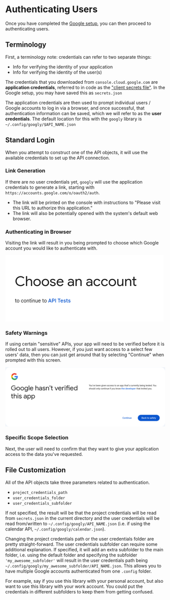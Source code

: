 # Authenticating Users

Once you have completed the [Google setup](google), you can then proceed to authenticating users.

## Terminology
First, a terminology note: credentials can refer to two separate things:
 * Info for verifying the identity of your application
 * Info for verifying the identity of the user(s)

The credentials that you downloaded from `console.cloud.google.com` are **application credentials**, referred to in code as the ["client secrets file"](https://google-auth-oauthlib.readthedocs.io/en/latest/reference/google_auth_oauthlib.flow.html#google_auth_oauthlib.flow.InstalledAppFlow.from_client_secrets_file). In the Google setup, you may have saved this as `secrets.json`

The application credentials are then used to prompt individual users / Google accounts to log in via a browser, and once successful, that authentication information can be saved, which we will refer to as the **user credentials**. The default location for this with the `googly` library is `~/.config/googly/$API_NAME.json`

## Standard Login
When you attempt to construct one of the API objects, it will use the available credentials to set up the API connection.

### Link Generation
If there are no user credentials yet, `googly` will use the application credentials to generate a link, starting with `https://accounts.google.com/o/oauth2/auth`.

 * The link will be printed on the console with instructions to "Please visit this URL to authorize this application."
 * The link will also be potentially opened with the system's default web browser.

### Authenticating in Browser
Visiting the link will result in you being prompted to choose which Google account you would like to authenticate with.

![Choose an account screenshot](_static/ChooseAnAccount.png)

### Safety Warnings
If using certain "sensitive" APIs, your app will need to be verified before it is rolled out to all users. However, if you just want access to a select few users' data, then you can just get around that by selecting "Continue" when prompted with this screen.

![Google hasn't verified this app screenshot](_static/Unverified.png)

### Specific Scope Selection
Next, the user will need to confirm that they want to give your application access to the data you've requested.

## File Customization
All of the API objects take three parameters related to authentication.
 * `project_credentials_path`
 * `user_credentials_folder`
 * `user_credentials_subfolder`

If not specified, the result will be that the project credentials will be read from `secrets.json` in the current directory and the user credentials will be read from/written to `~/.config/googly/API_NAME.json` (i.e. if using the calendar API, `~/.config/googly/calendar.json`).

Changing the project credentials path or the user credentials folder are pretty straight-forward. The user credentials subfolder can require some additional explanation. If specified, it will add an extra subfolder to the main folder, i.e. using the default folder and specifying the subfolder `'my_awesome_subfolder'` will result in the user credentials path being `~/.config/googly/my_awesome_subfolder/API_NAME.json`. This allows you to have multiple Google accounts authenticated from one `.config` folder.

For example, say if you use this library with your personal account, but also want to use this library with your work account. You could put the credentials in different subfolders to keep them from getting confused.
